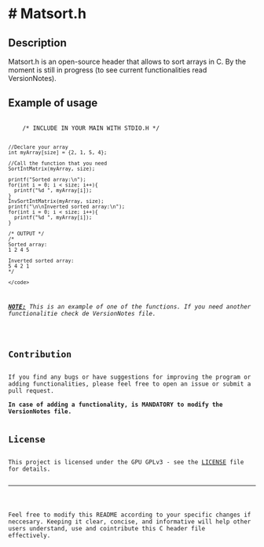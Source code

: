 <h1> # Matsort.h </h1>
<h2>Description</h2>
Matsort.h is an open-source header that allows to sort arrays in C. By the moment
is still in progress (to see current functionalities read VersionNotes).
<h2>Example of usage</h2>


  
<code>
    /* INCLUDE IN YOUR MAIN WITH STDIO.H */
    
    //Declare your array
    int myArray[size] = {2, 1, 5, 4};
        
    //Call the function that you need
    SortIntMatrix(myArray, size);
        
    printf("Sorted array:\n");
    for(int i = 0; i < size; i++){
      printf("%d ", myArray[i]);
    }
    InvSortIntMatrix(myArray, size);
    printf("\n\nInverted sorted array:\n");
    for(int i = 0; i < size; i++){
      printf("%d ", myArray[i]);
    }
      
    /* OUTPUT */
    /*
    Sorted array:
    1 2 4 5
      
    Inverted sorted array:
    5 4 2 1
    */
    
    </code>


<p><b><u><i>NOTE:</u></b> This is an example of one of the functions. If you need another functionalitie check de VersionNotes file.</i></p>

<h2>Contribution</h2>
If you find any bugs or have suggestions for improving the program or adding functionalities, please feel free to open an issue or submit a pull request.
<br><b>In case of adding a functionality, is MANDATORY to modify the VersionNotes file.</b>

<h2>License</h2>
This project is licensed under the GPU GPLv3 - see the <a href="https://github.com/MariioM/Matsort.h/blob/main/LICENSE">LICENSE</a> file for details.

<hr>

Feel free to modify this README according to your specific changes if neccesary. Keeping it clear, concise, and informative will help other users understand, use and cointribute this C header file effectively.
